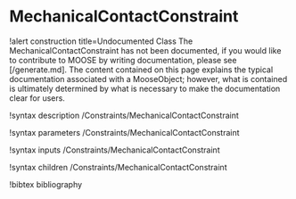 <!-- MOOSE Documentation Stub: Remove this when content is added. -->

# MechanicalContactConstraint

!alert construction title=Undocumented Class
The MechanicalContactConstraint has not been documented, if you would like to contribute to MOOSE by
writing documentation, please see [/generate.md]. The content contained on this page explains
the typical documentation associated with a MooseObject; however, what is contained is ultimately
determined by what is necessary to make the documentation clear for users.

!syntax description /Constraints/MechanicalContactConstraint

!syntax parameters /Constraints/MechanicalContactConstraint

!syntax inputs /Constraints/MechanicalContactConstraint

!syntax children /Constraints/MechanicalContactConstraint

!bibtex bibliography
